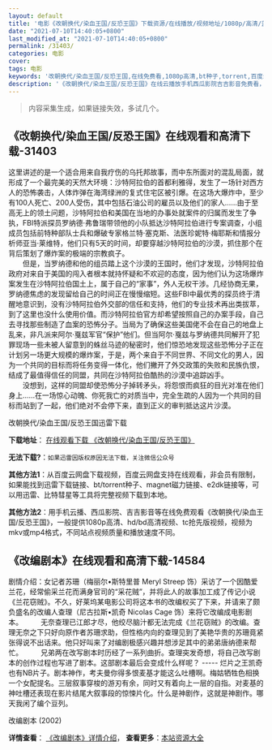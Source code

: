 ```yaml
---
layout: default
title: '电影《改朝换代/染血王国/反恐王国》下载资源/在线播放/视频地址/1080p/高清/蓝光'
date: "2021-07-10T14:40:05+0800"
last_modified_at: "2021-07-10T14:40:05+0800"
permalink: /31403/
categories: 电影
cover:
tags: 电影
keywords: '改朝换代/染血王国/反恐王国,在线免费看,1080p高清,bt种子,torrent,百度云盘,magnet,磁力链,迅雷下载资源'
description: '《改朝换代/染血王国/反恐王国》在线云播放手机西瓜影院吉吉影音免费看，1080p高清bd/hd未删减完整版和tc抢先枪版，mkv/mp4格式，附带bt/torrent种子、magnet/磁力链、百度云盘、网盘资源迅雷下载链接'
---
```


>内容采集生成，如果链接失效，多试几个。


## 《改朝换代/染血王国/反恐王国》在线观看和高清下载-31403

这里讲述的是一个适合用来自我疗伤的乌托邦故事，而中东所面对的混乱局面，就形成了一个最完美的天然大环境：沙特阿拉伯的首都利雅得，发生了一场针对西方人的恐怖袭击，人体炸弹在海湾绿洲的复式住宅区被引爆。在这场大爆炸中，至少有100人死亡、200人受伤，其中包括石油公司的雇员以及他们的家人……由于至高无上的领土问题，沙特阿拉伯和美国在当地的办事处就案件的归属而发生了争执，FBI特派探员罗纳德&middot;弗鲁瑞带领他的小队抵达沙特阿拉伯进行专案调查，小组成员包括前特种部队士兵和爆破专家格兰特·塞克斯、法医珍妮特·梅耶斯和情报分析师亚当·莱维特，他们只有5天的时间，却要穿越沙特阿拉伯的沙漠，抓住那个在背后策划了爆炸案的极端的宗教疯子。<br />　　但是，当罗纳德和他的组员踏上这个沙漠的王国时，他们才发现，沙特阿拉伯政府对来自于美国的闯入者根本就持怀疑和不欢迎的态度，因为他们认为这场爆炸案发生在沙特阿拉伯国土上，属于自己的&ldquo;家事”，外人无权干涉。几经协商无果，罗纳德焦虑的发现留给自己的时间正在慢慢缩短。这些FBI中最优秀的探员终于清醒地意识到，没有沙特阿拉伯外交部的信任和支持，他们的专业技术再出类拔萃，到了这里也没什么使用价值。而沙特阿拉伯官方却希望按照自己的办案手段，自己去寻找那些制造了血案的恐怖分子。当局为了确保这些美国佬不会在自己的地盘上乱来，非凡派来阿尔&middot;戛兹军官“保护”他们。但当阿尔&middot;戛兹与罗纳德共同解开了犯罪现场一些未被人留意到的蛛丝马迹的秘密时，他们惊恐地发现这些恐怖分子正在计划另一场更大规模的爆炸案，于是，两个来自于不同世界、不同文化的男人，因为一个共同的目标而将任务变得一体化，他们撇开了外交政策的失败和民族仇恨，结成了最值得信任的同盟，共同在沙特阿拉伯酷热的沙漠中追踪凶手。<br />　　没想到，这样的同盟却使恐怖分子掉转矛头，将怨恨而疯狂的目光对准在他们身上&hellip;…在一场惊心动魄、你死我亡的对质当中，完全生疏的人因为一个共同的目标而站到了一起，他们绝对不会停下来，直到正义的审判抵达这片沙漠。</p>


改朝换代/染血王国/反恐王国迅雷下载

**下载地址**： [在线观看下载 《改朝换代/染血王国/反恐王国》](https://www.993dy.com//vod-detail-id-17361.html) 


**无法下载?**：`如果迅雷因版权原因无法下载，关注微信公众号 `

**其他方法1**：从百度云网盘下载视频，百度云网盘支持在线观看，非会员有限制，如果能找到迅雷下载链接、bt/torrent种子、magnet磁力链接、e2dk链接等，可以用迅雷、比特彗星等工具将完整视频下载到本地。

**其他方法2**：用手机云播、西瓜影院、吉吉影音等在线免费观看《改朝换代/染血王国/反恐王国》，一般提供1080p高清、hd/bd高清视频、tc抢先版视频，视频为mkv或mp4格式，不同站点视频质量和播放速度不同。


## 《改编剧本》在线观看和高清下载-14584

剧情介绍：女记者苏珊（梅丽尔•斯特里普 Meryl Streep 饰）采访了一个因酷爱兰花，经常偷采兰花而满身官司的“采花贼”，并将此人的故事加工成了传记小说《兰花窃贼》。不久，好莱坞某电影公司将这本书的改编权买了下来，并请来了颇负盛名的改编人查理（尼古拉斯•凯奇 Nicolas Cage 饰）来将它改编成电影剧本。  　　无奈查理已江郎才尽，他绞尽脑汁都无法完成《兰花窃贼》的改编。查理无奈之下只好向原作者苏珊求助，但性格内向的查理见到了美艳华贵的苏珊竟紧张得说不出话来。他只好叫来了对编剧极感兴趣并想涉足其中的弟弟唐纳德来帮忙。  　　兄弟两在改写剧本时历经了一系列曲折。查理突发奇想，将自己改写剧本的创作过程也写进了剧本。这部剧本最后会变成什么样呢？ ----- 烂片之王凯奇也有NB片子。剧本神作，考夫曼你得多恨麦基才能这么吐槽啊。梅姑牺牲色相换一个女配提名。三层叙事穿梭的游刃有余，同时又有着向上一层的自指。对麦基的神吐槽还表现在影片结尾大叙事段的惊悚片化。什么是神剧作，这就是神剧作。哪天我闲了编个豆列。


改编剧本 (2002)

**详情查看**： [《改编剧本》详情介绍](/movie/14584/)， **查看更多**：[本站资源大全](/movie/t/all/)

